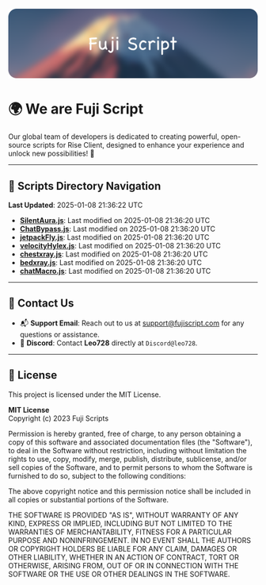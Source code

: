 ![Banner](.github/b.webp)

# 🌍 **We are Fuji Script**

Our global team of developers is dedicated to creating powerful, open-source scripts for Rise Client, designed to enhance your experience and unlock new possibilities! 🌟

---
<!-- SCRIPTS_NAVIGATION_START -->
## 📂 **Scripts Directory Navigation**

**Last Updated**: 2025-01-08 21:36:22 UTC

- **[SilentAura.js](scripts/SilentAura.js)**: Last modified on 2025-01-08 21:36:20 UTC
- **[ChatBypass.js](scripts/ChatBypass.js)**: Last modified on 2025-01-08 21:36:20 UTC
- **[jetpackFly.js](scripts/jetpackFly.js)**: Last modified on 2025-01-08 21:36:20 UTC
- **[velocityHylex.js](scripts/velocityHylex.js)**: Last modified on 2025-01-08 21:36:20 UTC
- **[chestxray.js](scripts/chestxray.js)**: Last modified on 2025-01-08 21:36:20 UTC
- **[bedxray.js](scripts/bedxray.js)**: Last modified on 2025-01-08 21:36:20 UTC
- **[chatMacro.js](scripts/chatMacro.js)**: Last modified on 2025-01-08 21:36:20 UTC

<!-- SCRIPTS_NAVIGATION_END -->

---

## 💬 **Contact Us**  
- 📬 **Support Email**: Reach out to us at [support@fujiscript.com](mailto:support@fujiscript.com) for any questions or assistance.  
- 💬 **Discord**: Contact **Leo728** directly at `Discord@leo728`.

---

## 📜 **License**

This project is licensed under the MIT License.  

**MIT License**  
Copyright (c) 2023 Fuji Scripts  

Permission is hereby granted, free of charge, to any person obtaining a copy of this software and associated documentation files (the "Software"), to deal in the Software without restriction, including without limitation the rights to use, copy, modify, merge, publish, distribute, sublicense, and/or sell copies of the Software, and to permit persons to whom the Software is furnished to do so, subject to the following conditions:  

The above copyright notice and this permission notice shall be included in all copies or substantial portions of the Software.  

THE SOFTWARE IS PROVIDED "AS IS", WITHOUT WARRANTY OF ANY KIND, EXPRESS OR IMPLIED, INCLUDING BUT NOT LIMITED TO THE WARRANTIES OF MERCHANTABILITY, FITNESS FOR A PARTICULAR PURPOSE AND NONINFRINGEMENT. IN NO EVENT SHALL THE AUTHORS OR COPYRIGHT HOLDERS BE LIABLE FOR ANY CLAIM, DAMAGES OR OTHER LIABILITY, WHETHER IN AN ACTION OF CONTRACT, TORT OR OTHERWISE, ARISING FROM, OUT OF OR IN CONNECTION WITH THE SOFTWARE OR THE USE OR OTHER DEALINGS IN THE SOFTWARE.  

